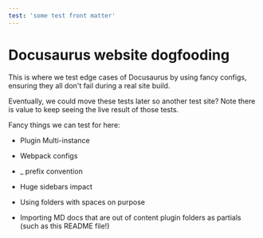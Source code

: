 ```yaml
---
test: 'some test front matter'
---
```


# Docusaurus website dogfooding

This is where we test edge cases of Docusaurus by using fancy configs, ensuring they all don't fail during a real site build.

Eventually, we could move these tests later so another test site? Note there is value to keep seeing the live result of those tests.

Fancy things we can test for here:

- Plugin Multi-instance

- Webpack configs

- \_ prefix convention

- Huge sidebars impact

- Using folders with spaces on purpose

- Importing MD docs that are out of content plugin folders as partials (such as this README file!)